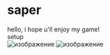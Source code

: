 # saper
hello, i hope u'll enjoy my game!  
setup  
![изображение](https://user-images.githubusercontent.com/109824155/196544017-1edba04f-6cab-4dee-8609-a393162df4d5.png)
![изображение](https://user-images.githubusercontent.com/109824155/196544230-b91e450a-38be-41fe-bf92-851bd20907e0.png)
